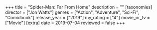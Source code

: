 +++
title = "Spider-Man: Far From Home"
description = ""
[taxonomies]
director = ["Jon Watts"] 
genres = ["Action", "Adventure", "Sci-Fi", "Comicbook"]
release_year = ["2019"]
my_rating = ["4"]
movie_or_tv = ["Movie"]
[extra]
date = 2019-07-04
reviewed = false
+++

